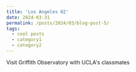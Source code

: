```yaml
---
title: 'Los Angeles 02'
date: 2024-03-31
permalink: /posts/2024/03/blog-post-5/
tags:
  - cool posts
  - category1
  - category2
---
```


Visit Griffith Observatory with UCLA's classmates 



<!--
Headings are cool
======

You can have many headings
======

Aren't headings cool?
------ 
--> 
